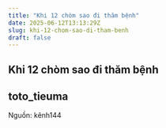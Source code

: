 ```yaml
---
title: "Khi 12 chòm sao đi thăm bệnh"
date: 2025-06-12T13:13:29Z
slug: khi-12-chom-sao-di-tham-benh
draft: false
---
```


## Khi 12 chòm sao đi thăm bệnh

## toto_tieuma

Nguồn: kênh144